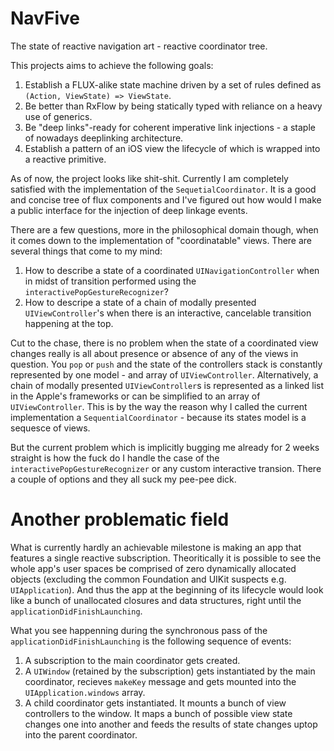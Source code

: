 # NavFive

The state of reactive navigation art - reactive coordinator tree.

This projects aims to achieve the following goals:

1. Establish a FLUX-alike state machine driven by a set of rules defined as `(Action, ViewState) => ViewState`.
1. Be better than RxFlow by being statically typed with reliance on a heavy use of generics.
1. Be "deep links"-ready for coherent imperative link injections - a staple of nowadays deeplinking architecture.
1. Establish a pattern of an iOS view the lifecycle of which is wrapped into a reactive primitive.

As of now, the project looks like shit-shit. Currently I am completely satisfied with the implementation of the `SequetialCoordinator`. It is a good and concise tree of flux components and I've figured out how would I make a public interface for the injection of deep linkage events.

There are a few questions, more in the philosophical domain though, when it comes down to the implementation of "coordinatable" views. There are several things that come to my mind:

1. How to describe a state of a coordinated `UINavigationController` when in midst of transition performed using the `interactivePopGestureRecognizer`?
1. How to descripe a state of a chain of modally presented `UIViewController`'s when there is an interactive, cancelable transition happening at the top.

Cut to the chase, there is no problem when the state of a coordinated view changes really is all about presence or absence of any of the views in question. You `pop` or `push` and the state of the controllers stack is constantly represented by one model - and array of `UIViewController`. Alternatively, a chain of modally presented `UIViewController`s is represented as a linked list in the Apple's frameworks or can be simplified to an array of `UIViewController`. This is by the way the reason why I called the current implementation a `SequentialCoordinator` - because its states model is a sequesce of views.

But the current problem which is implicitly bugging me already for 2 weeks straight is how the fuck do I handle the case of the `interactivePopGestureRecognizer` or any custom interactive transion. There a couple of options and they all suck my pee-pee dick.

# Another problematic field

What is currently hardly an achievable milestone is making an app that features a single reactive subscription. Theoritically it is possible to see the whole app's user spaces be comprised of zero dynamically allocated objects (excluding the common Foundation and UIKit suspects e.g. `UIApplication`). And thus the app at the beginning of its lifecycle would look like a bunch of unallocated closures and data structures, right until the `applicationDidFinishLaunching`.

What you see happenning during the synchronous pass of the `applicationDidFinishLaunching` is the following sequence of events:

1. A subscription to the main coordinator gets created.
1. A `UIWindow` (retained by the subscription) gets instantiated by the main coordinator, recieves `makeKey` message and gets mounted into the `UIApplication.windows` array.
1. A child coordinator gets instantiated. It mounts a bunch of view controllers to the window. It maps a bunch of possible view state changes one into another and feeds the results of state changes uptop into the parent coordinator.
